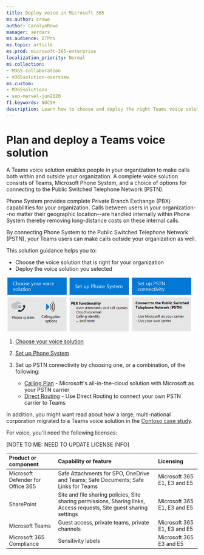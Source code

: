 ```yaml
---
title: Deploy voice in Microsoft 365
ms.author: crowe
author: CarolynRowe
manager: serdars
ms.audience: ITPro
ms.topic: article
ms.prod: microsoft-365-enterprise
localization_priority: Normal
ms.collection: 
- M365-collaboration
- m365solution-overview
ms.custom: 
- M365solutions
- seo-marvel-jun2020
f1.keywords: NOCSH
description: Learn how to choose and deploy the right Teams voice solution for your organization.
---
```


# Plan and deploy a Teams voice solution

A Teams voice solution enables people in your organization to make calls both within and outside your organization. A complete voice solution consists of Teams, Microsoft Phone System, and a choice of options for connecting to the Public Switched Telephone Network (PSTN). 

Phone System provides complete Private Branch Exchange (PBX) capabilities for your organization. Calls between users in your organization--no matter their geographic location--are handled internally within Phone System thereby removing long-distance costs on these internal calls.  

By connecting Phone System to the Public Switched Telephone Network (PSTN), your Teams users can make calls outside your organization as well.

This solution guidance helps you to:

- Choose the voice solution that is right for your organization
- Deploy the voice solution you selected


![Choose your voice solution](..\media\solutions-architecture-center\voice-solutions-overview-1.png)

1. [Choose your voice solution](https://docs.microsoft.com/microsoftteams/cloud-voice-landing-page) 

2. [Set up Phone System](https://docs.microsoft.com/microsoftteams/setting-up-your-phone-system)

3. Set up PSTN connectivity by choosing one, or a combination, of the following:
   - [Calling Plan](https://docs.microsoft.com/microsoftteams/set-up-calling-plans) - Microsoft's all-in-the-cloud solution with Microsoft as your PSTN carrier
   - [Direct Routing](https://docs.microsoft.com/microsoftteams/direct-routing-configure) - Use Direct Routing to connect your own PSTN carrier to Teams 

In addition, you might want read about how a large, multi-national corporation migrated to a Teams voice solution in the [Contoso case study](https://docs.microsoft.com/MicrosoftTeams/voice-case-study-overview?toc=/microsoft-365/solutions/toc.json&bc=/microsoft-365/solutions/breadcrumb/toc.json).

For voice, you'll need the following licenses:

[NOTE TO ME: NEED TO UPDATE LICENSE INFO]

| Product or component | Capability or feature | Licensing |
|:-------|:-----|:-------|
| Microsoft Defender for Office 365	| Safe Attachments for SPO, OneDrive and Teams; Safe Documents; Safe Links for Teams	| Microsoft 365 E1, E3 and E5 |
| SharePoint	| Site and file sharing policies, Site sharing permissions, Sharing links, Access requests, Site guest sharing settings	| Microsoft 365 E1, E3 and E5 |
| Microsoft Teams	| Guest access, private teams, private channels	| Microsoft 365 E1, E3 and E5 |
| Microsoft 365 Compliance	| Sensitivity labels	| Microsoft 365 E3 and E5 |

